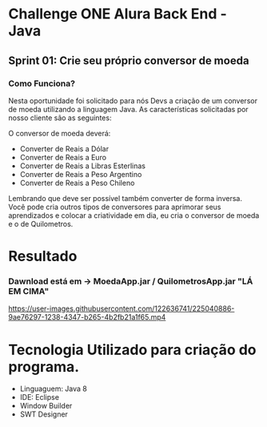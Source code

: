 # Challenge ONE Alura Back End - Java
## Sprint 01: Crie seu próprio conversor de moeda
### Como Funciona?

Nesta oportunidade foi solicitado para nós Devs a criação de um conversor de moeda utilizando a linguagem Java. As características solicitadas por nosso cliente são as seguintes:

O conversor de moeda deverá:

- Converter de Reais a Dólar
- Converter de Reais a Euro
- Converter de Reais a Libras Esterlinas
- Converter de Reais a Peso Argentino
- Converter de Reais a Peso Chileno 

Lembrando que deve ser possível também converter de forma inversa.
Você pode cria outros tipos de conversores para aprimorar seus aprendizados e colocar a criatividade em dia, eu cria o conversor de moeda e o de Quilometros.  

# Resultado
### Dawnload está em -> MoedaApp.jar / QuilometrosApp.jar "LÁ EM CIMA"
https://user-images.githubusercontent.com/122636741/225040886-9ae76297-1238-4347-b265-4b2fb21a1f65.mp4

# Tecnologia Utilizado para criação do programa.
- Linguaguem: Java 8
- IDE: Eclipse
- Window Builder
- SWT Designer
